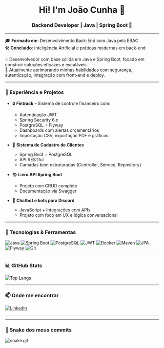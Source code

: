 <h1 align="center">Hi! I'm João Cunha 👋</h1>

<h3 align="center">Backend Developer | Java | Spring Boot 🚀</h3>

---

🎓 **Formado em**: Desenvolvimento Back-End com Java pela EBAC  
🛠️ **Concluído**: Inteligência Artificial e práticas modernas em back-end

💡 Desenvolvedor com base sólida em Java e Spring Boot, focado em construir soluções eficazes e escaláveis.  
🎯 Atualmente aprimorando minhas habilidades com segurança, autenticação, integração com front-end e deploy.

---

### 💼 Experiência e Projetos

- 🔒 **Fintrack** – Sistema de controle financeiro com:
  - Autenticação JWT
  - Spring Security 6.x
  - PostgreSQL + Flyway
  - Dashboards com alertas orçamentários
  - Importação CSV, exportação PDF e gráficos

- 🧾 **Sistema de Cadastro de Clientes**
  - Spring Boot + PostgreSQL
  - API RESTful
  - Camadas bem estruturadas (Controller, Service, Repository)

- 📚 **Livro API Spring Boot**
  - Projeto com CRUD completo
  - Documentação via Swagger

- 🤖 **Chatbot e bots para Discord**
  - JavaScript + Integrações com APIs
  - Projeto com foco em UX e lógica conversacional

---

### 🧰 Tecnologias & Ferramentas

![Java](https://img.shields.io/badge/Java-ED8B00?style=for-the-badge&logo=openjdk&logoColor=white)
![Spring Boot](https://img.shields.io/badge/Spring_Boot-6DB33F?style=for-the-badge&logo=springboot&logoColor=white)
![PostgreSQL](https://img.shields.io/badge/PostgreSQL-336791?style=for-the-badge&logo=postgresql&logoColor=white)
![JWT](https://img.shields.io/badge/JWT-000000?style=for-the-badge&logo=jsonwebtokens&logoColor=white)
![Docker](https://img.shields.io/badge/Docker-2496ED?style=for-the-badge&logo=docker&logoColor=white)
![Maven](https://img.shields.io/badge/Maven-C71A36?style=for-the-badge&logo=apachemaven&logoColor=white)
![JPA](https://img.shields.io/badge/JPA-6C3483?style=for-the-badge)
![Flyway](https://img.shields.io/badge/Flyway-cc342d?style=for-the-badge)
![Git](https://img.shields.io/badge/Git-F05032?style=for-the-badge&logo=git&logoColor=white)

---

### 📊 GitHub Stats

![Top Langs](https://github-readme-stats.vercel.app/api/top-langs/?username=joaomauro0&layout=compact&theme=dark)

---

### 📫 Onde me encontrar

[![LinkedIn](https://img.shields.io/badge/LinkedIn-blue?style=for-the-badge&logo=linkedin)](https://www.linkedin.com/in/joaocunhabackend/)

---

---

### 🐍 Snake dos meus commits

![snake gif](https://github.com/joaomauro0/joaomauro0/blob/output/github-contribution-grid-snake.svg)





